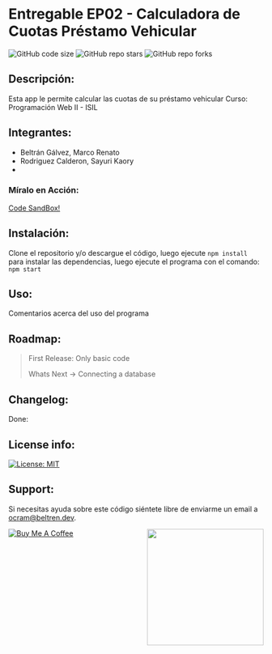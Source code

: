 # Entregable EP02 - Calculadora de Cuotas Préstamo Vehicular
![GitHub code size](https://img.shields.io/github/repo-size/otanerocram/pw2_ep02)
![GitHub repo stars](https://img.shields.io/github/stars/otanerocram/pw2_ep02)
![GitHub repo forks](https://img.shields.io/github/forks/otanerocram/pw2_ep02)

## Descripción: 
Esta app le permite calcular las cuotas de su préstamo vehicular
Curso: Programación Web II - ISIL

## Integrantes: 
- Beltrán Gálvez, Marco Renato
- Rodriguez Calderon, Sayuri Kaory
- 

### Míralo en Acción:
[Code SandBox!](https://githubbox.com/otanerocram/pw2_ep02)

## Instalación:
Clone el repositorio y/o descargue el código, luego ejecute `npm install` para instalar las dependencias, luego ejecute el programa con el comando: `npm start`

## Uso: 
Comentarios acerca del uso del programa

## Roadmap: 
> First Release: Only basic code
> 
> Whats Next -> Connecting a database

## Changelog:
Done: 

## License info: 
[![License: MIT](https://img.shields.io/badge/License-MIT-yellow.svg)](https://opensource.org/licenses/MIT)

## Support: 
Si necesitas ayuda sobre este código siéntete libre de enviarme un email a ocram@beltren.dev.

<img align='right' src="https://media.giphy.com/media/M9gbBd9nbDrOTu1Mqx/giphy.gif" width="230">

[![Buy Me A Coffee](https://cdn.buymeacoffee.com/buttons/v2/default-yellow.png)](https://www.buymeacoffee.com/otanerocram)